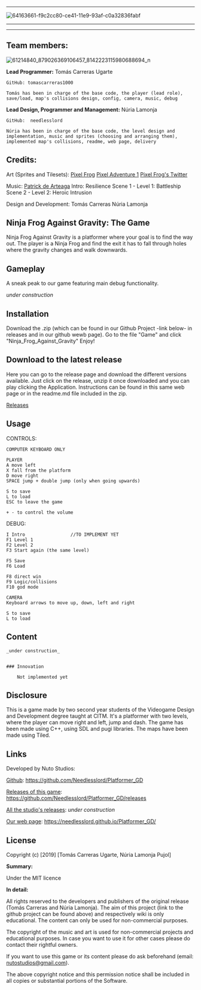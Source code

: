 ﻿

***


![64163661-f9c2cc80-ce41-11e9-93af-c0a32836fabf](https://user-images.githubusercontent.com/51851736/67636048-b37f6c00-f8cc-11e9-985d-322d39fa4bb5.png)


***

***



## Team members:



![61214840_879026369106457_8142223115980688694_n](https://user-images.githubusercontent.com/51851736/67637050-06f6b780-f8d7-11e9-8b8e-220f0fed8d5e.jpg)



**Lead Programmer:** Tomás Carreras Ugarte

	GitHub: tomascarreras1000

	Tomás has been in charge of the base code, the player (lead role), save/load, map's collisions design, config, camera, music, debug


**Lead Design, Programmer and Management:** Núria Lamonja

	GitHub:	 needlesslord

	Núria has been in charge of the base code, the level design and implementation, music and sprites (choosing and arranging them), implemented map's collisions, readme, web page, delivery



## Credits:

Art (Sprites and Tilesets):
	[Pixel Frog](https://pixel-frog.itch.io/)
		[Pixel Adventure 1](https://pixel-frog.itch.io/pixel-adventure-1)
		[Pixel Frog's Twitter](https://twitter.com/PixelFrog123)


Music:
	[Patrick de Arteaga](https://patrickdearteaga.com/arcade-music/)
		Intro: Resilience 
		Scene 1 - Level 1: Battleship
		Scene 2 - Level 2: Heroic Intrusion

Design and Development: 
	Tomás Carreras
	Núria Lamonja




## Ninja Frog Against Gravity: The Game

Ninja Frog Against Gravity is a platformer where your goal is to find the way out. 
The player is a Ninja Frog and find the exit it has to fall through holes where the gravity changes and walk downwards.


## Gameplay

A sneak peak to our game featuring main debug functionality.

_under construction_



## Installation

Download the .zip (which can be found in our Github Project -link below- in releases and in our github wewb page).
Go to the file "Game" and click "Ninja_Frog_Against_Gravity"
Enjoy!



## Download to the latest release

Here you can go to the release page and download the different versions available. Just click on the release, unzip it once downloaded and you can play clicking the Application.
Instructions can be found in this same web page or in the readme.md file included in the zip.


[Releases](https://github.com/nurialp12/Platformer_GD/releases)


## Usage

CONTROLS:

	COMPUTER KEYBOARD ONLY

	PLAYER 
	A move left
	X fall from the platform
	D move right
	SPACE jump + double jump (only when going upwards)
	
	S to save
	L to load
	ESC to leave the game	
	
	+ - to control the volume



DEBUG:

	I Intro					//TO IMPLEMENT YET
	F1 Level 1				
	F2 Level 2				
	F3 Start again (the same level)	

	F5 Save					
	F6 Load					

	F8 direct win				
	F9 Logic/collisions
	F10 god mode				

	CAMERA
	Keyboard arrows to move up, down, left and right

	S to save
	L to load



## Content

	_under construction_


	### Innovation

		Not implemented yet


## Disclosure

This is a game made by two second year students of the Videogame Design and Development degree taught at CITM.
It's a platformer with two levels, where the player can move right and left, jump and dash.
The game has been made using C++, using SDL and pugi libraries. The maps have been made using Tiled.


## Links

Developed by Nuto Studios:

[Github](https://github.com/Needlesslord/Platformer_GD): https://github.com/Needlesslord/Platformer_GD

[Releases of this game](https://github.com/Needlesslord/Platformer_GD/releases): https://github.com/Needlesslord/Platformer_GD/releases

[All the studio's releases](https://www.google.es/): _under construction_

[Our web page](https://needlesslord.github.io/Platformer_GD/): https://needlesslord.github.io/Platformer_GD/


## License

Copyright (c) [2019] [Tomás Carreras Ugarte, Núria Lamonja Pujol]

**Summary:** 

Under the MIT licence

**In detail:**

All rights reserved to the developers and publishers of the original release (Tomás Carreras and Núria Lamonja). 
The aim of this project (link to the github project can be found above) and respectively wiki is only educational. 
The content can only be used for non-commercial purposes. 

The copyright of the music and art is used for non-commercial projects and educational purposes.
In case you want to use it for other cases please do contact their rightful owners.

If you want to use this game or its content please do ask beforehand (email: nutostudios@gmail.com).

The above copyright notice and this permission notice shall be included in all
copies or substantial portions of the Software.



